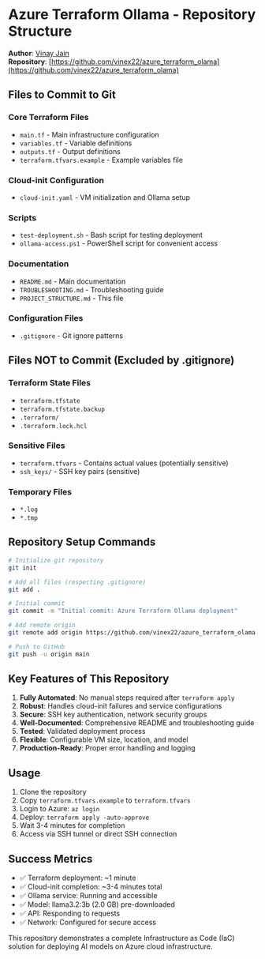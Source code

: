 # Azure Terraform Ollama - Repository Structure

**Author**: [Vinay Jain](https://github.com/vinex22)  
**Repository**: [https://github.com/vinex22/azure_terraform_olama](https://github.com/vinex22/azure_terraform_olama)

## Files to Commit to Git

### Core Terraform Files
- `main.tf` - Main infrastructure configuration
- `variables.tf` - Variable definitions
- `outputs.tf` - Output definitions
- `terraform.tfvars.example` - Example variables file

### Cloud-init Configuration
- `cloud-init.yaml` - VM initialization and Ollama setup

### Scripts
- `test-deployment.sh` - Bash script for testing deployment
- `ollama-access.ps1` - PowerShell script for convenient access

### Documentation
- `README.md` - Main documentation
- `TROUBLESHOOTING.md` - Troubleshooting guide
- `PROJECT_STRUCTURE.md` - This file

### Configuration Files
- `.gitignore` - Git ignore patterns

## Files NOT to Commit (Excluded by .gitignore)

### Terraform State Files
- `terraform.tfstate`
- `terraform.tfstate.backup`
- `.terraform/`
- `.terraform.lock.hcl`

### Sensitive Files
- `terraform.tfvars` - Contains actual values (potentially sensitive)
- `ssh_keys/` - SSH key pairs (sensitive)

### Temporary Files
- `*.log`
- `*.tmp`

## Repository Setup Commands

```bash
# Initialize git repository
git init

# Add all files (respecting .gitignore)
git add .

# Initial commit
git commit -m "Initial commit: Azure Terraform Ollama deployment"

# Add remote origin
git remote add origin https://github.com/vinex22/azure_terraform_olama.git

# Push to GitHub
git push -u origin main
```

## Key Features of This Repository

1. **Fully Automated**: No manual steps required after `terraform apply`
2. **Robust**: Handles cloud-init failures and service configurations
3. **Secure**: SSH key authentication, network security groups
4. **Well-Documented**: Comprehensive README and troubleshooting guide
5. **Tested**: Validated deployment process
6. **Flexible**: Configurable VM size, location, and model
7. **Production-Ready**: Proper error handling and logging

## Usage

1. Clone the repository
2. Copy `terraform.tfvars.example` to `terraform.tfvars`
3. Login to Azure: `az login`
4. Deploy: `terraform apply -auto-approve`
5. Wait 3-4 minutes for completion
6. Access via SSH tunnel or direct SSH connection

## Success Metrics

- ✅ Terraform deployment: ~1 minute
- ✅ Cloud-init completion: ~3-4 minutes total
- ✅ Ollama service: Running and accessible
- ✅ Model: llama3.2:3b (2.0 GB) pre-downloaded
- ✅ API: Responding to requests
- ✅ Network: Configured for secure access

This repository demonstrates a complete Infrastructure as Code (IaC) solution for deploying AI models on Azure cloud infrastructure.
